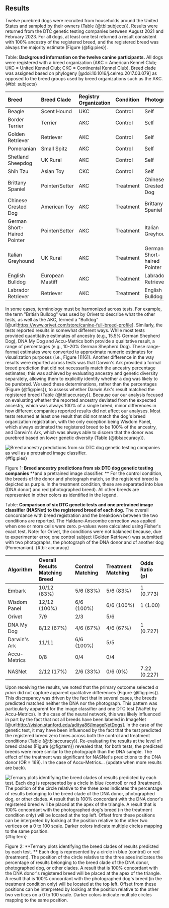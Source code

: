 ## Results

Twelve purebred dogs were recruited from households around the United States and sampled by their owners (Table {@tbl:subjects}).
Results were returned from the DTC genetic testing companies between August 2021 and February 2023.
For all dogs, at least one test returned a result consistent with 100% ancestry of the registered breed, and the registered breed was always the majority estimate (Figure {@fig:pies}).

Table: **Background information on the twelve canine participants.**
All dogs were registered with a breed organization (AKC = American Kennel Club; UKC = United Kennel Club; CKC = Continental Kennel Club). 
Breed clade was assigned based on phylogeny [@doi:10.1016/j.celrep.2017.03.079] as opposed to the breed groups used by breed organizations such as the AKC.
{#tbl: subjects}

| Breed                       | Breed Clade      | Registry Organization   | Condition   |    Photograph               |
|:----------------------------|:-----------------|:------------------------|:------------|:----------------------------|
| Beagle                      | Scent Hound      | UKC                     | Control     | Self                        |
| Border Terrier              | Terrier          | AKC                     | Control     | Self                        |
| Golden Retriever            | Retriever        | AKC                     | Control     | Self                        |
| Pomeranian                  | Small Spitz      | AKC                     | Control     | Self                        |
| Shetland Sheepdog           | UK Rural         | AKC                     | Control     | Self                        |
| Shih Tzu                    | Asian Toy        | CKC                     | Control     | Self                        |
| Brittany Spaniel            | Pointer/Setter   | AKC                     | Treatment   | Chinese Crested Dog         |
| Chinese Crested Dog         | American Toy     | AKC                     | Treatment   | Brittany Spaniel            |
| German Short-Haired Pointer | Pointer/Setter   | AKC                     | Treatment   | Italian Greyhound           |
| Italian Greyhound           | UK Rural         | AKC                     | Treatment   | German Short-haired Pointer |
| English Bulldog             | European Mastiff | AKC                     | Treatment   | Labrador Retriever          |
| Labrador Retriever          | Retriever        | AKC                     | Treatment   | English Bulldog             |

In some cases, terminology must be harmonized across tests.
For example, the term "British Bulldog" was used by Orivet to describe what the other tests, as well as the AKC, termed a "Bulldog" [@url:https://www.orivet.com/store/canine-full-breed-profile].
Similarly, the tests reported results in somewhat different ways.
While most tests provided quantitative estimates of ancestry (e.g., 15.5% German Shepherd Dog), DNA My Dog and Accu-Metrics both provide a qualitative result, a range of percentages (e.g., 10-20% German Shepherd Dog).
These range-format estimates were converted to approximate numeric estimates for visualization purposes (i.e., Figure [1][6]).
Another difference in the way results were reported across tests was that Darwin's Ark provided a formal breed prediction that did not necessarily match the ancestry percentage estimates; this was achieved by evaluating ancestry and genetic diversity separately, allowing them to explicitly identify whether a dog was likely to be purebred.
We used these determinations, rather than the percentages (Figure {@fig:pies}), to assess whether Darwin Ark's result matched the registered breed (Table {@tbl:accuracy}).
Because our our analysis focused on evaluating whether the reported ancestry deviated from the expected ancestry, which was always 100% of a single breed, minor differences in how different companies reported results did not affect our analyses.
Most tests returned at least one result that did not match the dog's breed organization registration, with the only exception being Wisdom Panel, which always estimated the registered breed to be 100% of the ancestry, and Darwin's Ark, which was always able to discern that the donor was purebred based on lower genetic diversity (Table {@tbl:accuracy}).

![Breed ancestry predictions from six DTC dog genetic testing companies as well as a pretrained image classifier.
](image.png){#fig:pies}

Figure 1: **Breed ancestry predictions from six DTC dog genetic testing companies** **and a pretrained image classifier.
** For the control condition, the breeds of the donor and photograph match, so the registered breed is depicted as purple.
In the treatment condition, these are separated into blue (DNA donor) and red (photographed breed).
All other breeds are represented in other colors as identified in the legend.

Table: **Comparison of six DTC genetic tests and one pretrained image classifier (NASNet) to the registered breed of each dog.**
The overall concordance with breed registration and the breakdown between the two conditions are reported. 
The Haldane-Anscombe correction was applied when one or more cells were zero. 
p-values were calculated using Fisher's exact test. 
Note: for Orivet, the conditions were not balanced because, due to experimenter error, one control subject (Golden Retriever) was submitted with two photographs, the photograph of the DNA donor and of another dog (Pomeranian).
{#tbl: accuracy}

| Algorithm    | Overall Results Matching Breed   | Control Matching   | Treatment Matching   |    Odds Ratio (p)   |
|:-------------|:---------------------------------|:-------------------|:---------------------|:--------------------|
| Embark       | 10/12 (83%)                      | 5/6 (83%)          | 5/6 (83%)            | 1 (0.773)           |
| Wisdom Panel | 12/12 (100%)                     | 6/6 (100%)         | 6/6 (100%)           | 1 (1.00)            |
| Orivet       | 7/9                              | 2/3                | 5/6                  |                     |
| DNA My Dog   | 8/12 (67%)                       | 4/6 (67%)          | 4/6 (67%)            | 1 (0.727)           |
| Darwin's Ark | 11/11                            | 6/6 (100%)         | 5/5                  |                     |
| Accu-Metrics | 0/8                              | 0/4                | 0/4                  |                     |
| NASNet       | 2/12 (17%)                       | 2/6 (33%)          | 0/6 (0%)             | 7.22 (0.227)        |

Upon receiving the results, we noted that the primary outcome selected *a priori* did not capture apparent qualitative differences (Figure {@fig:pies}).
This discrepancy was driven by the fact that in several cases, the breeds predicted matched neither the DNA nor the photograph.
This pattern was particularly apparent for the image classifier and one DTC test (ViaPet by Accu-Metrics).
In the case of the neural network, this was likely influenced in part by the fact that not all breeds have been labeled in ImageNet [@url:http://vision.stanford.edu/aditya86/ImageNetDogs].
In the case of the genetic test, it may have been influenced by the fact that the test predicted the registered breed zero times across both the control and treatment conditions (Table {@tbl:accuracy}).
Re-evaluating the results at the level of breed clades (Figure {@fig:tern}) revealed that, for both tests, the predicted breeds were more similar to the photograph than the DNA sample.
The effect of the treatment was significant for NASNet's predictions to the DNA donor (OR = 169).
In the case of Accu-Metrics... (update when more results are back).

![Ternary plots identifying the breed clades of results predicted by each test. 
Each dog is represented by a circle in blue (control) or red (treatment). 
The position of the circle relative to the three axes indicates the percentage of results belonging to the breed clade of the DNA donor, photographed dog, or other clades. 
A result that is 100% concordant with the DNA donor's registered breed will be placed at the apex of the triangle. 
A result that is 100% concordant with the photographed dog's breed (in the treatment condition only) will be located at the top left. 
Offset from these positions can be interpreted by looking at the position relative to the other two vertices on a 0 to 100 scale. 
Darker colors indicate multiple circles mapping to the same position.
](image.png){#fig:tern}

Figure 2: **Ternary plots identifying the breed clades of results predicted by each test.
** Each dog is represented by a circle in blue (control) or red (treatment).
The position of the circle relative to the three axes indicates the percentage of results belonging to the breed clade of the DNA donor, photographed dog, or other clades.
A result that is 100% concordant with the DNA donor's registered breed will be placed at the apex of the triangle.
A result that is 100% concordant with the photographed dog's breed (in the treatment condition only) will be located at the top left.
Offset from these positions can be interpreted by looking at the position relative to the other two vertices on a 0 to 100 scale.
Darker colors indicate multiple circles mapping to the same position.

